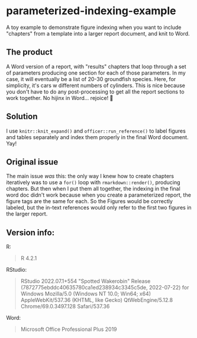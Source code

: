 # parameterized-indexing-example

A toy example to demonstrate figure indexing when you want to include "chapters" from a template into a larger report document, and knit to Word. 

## The product
A Word version of a report, with "results" chapters that loop through a set of parameters producing one section for each of those parameters. In my case, it will eventually be a list of 20-30 groundfish species. Here, for simplicity, it's cars w different numbers of cylinders. This is nice because you don't have to do any post-processing to get all the report sections to work together. No hijinx in Word... rejoice! :tada:


## Solution
I use `knitr::knit_expand()` and `officer::run_reference()` to label figures and tables separately and index them properly in the final Word document. Yay! 


## Original issue
The main issue *was* this: the only way I knew how to create chapters iteratively was to use a `for()` loop with `rmarkdown::render()`, producing chapters. But then when I put them all together, the indexing in the final word doc didn't work because when you create a parameterized report, the figure tags are the same for each. So the Figures would be correctly labeled, but the in-text references would only refer to the first two figures in the larger report.


## Version info: 

R: 
> R 4.2.1

RStudio: 
> RStudio 2022.07.1+554 "Spotted Wakerobin" Release
(7872775ebddc40635780ca1ed238934c3345c5de, 2022-07-22) for Windows
Mozilla/5.0 (Windows NT 10.0; Win64; x64) AppleWebKit/537.36 (KHTML, like Gecko)
QtWebEngine/5.12.8 Chrome/69.0.3497.128 Safari/537.36


Word: 
> Microsoft Office Professional Plus 2019
